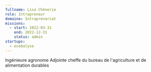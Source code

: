 ```yaml
---
fullname: Lisa Chênerie
role: Intrapreneur
domaine: Intraprenariat
missions:
  - start: 2022-03-31
    end: 2022-12-31
    status: admin
startups:
  - ecobalyse
---
```


Ingénieure agronome
Adjointe cheffe du bureau de l'agriculture et de alimentation durables
